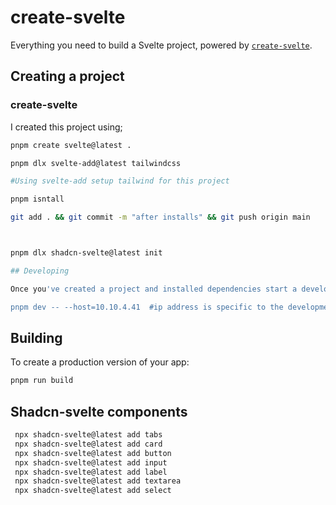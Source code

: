 # create-svelte

Everything you need to build a Svelte project, powered by [`create-svelte`](https://github.com/sveltejs/kit/tree/main/packages/create-svelte).

## Creating a project

### create-svelte

I created this project using;

```bash
pnpm create svelte@latest .

pnpm dlx svelte-add@latest tailwindcss

#Using svelte-add setup tailwind for this project

pnpm isntall

git add . && git commit -m "after installs" && git push origin main



pnpm dlx shadcn-svelte@latest init

## Developing

Once you've created a project and installed dependencies start a development server:

pnpm dev -- --host=10.10.4.41  #ip address is specific to the development server.
```

## Building

To create a production version of your app:

```bash
pnpm run build
```
 ## Shadcn-svelte components

 ```bash
  npx shadcn-svelte@latest add tabs
  npx shadcn-svelte@latest add card
  npx shadcn-svelte@latest add button
  npx shadcn-svelte@latest add input
  npx shadcn-svelte@latest add label
  npx shadcn-svelte@latest add textarea
  npx shadcn-svelte@latest add select
 ```